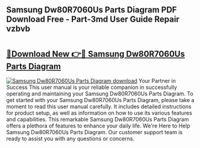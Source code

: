 ## Samsung Dw80R7060Us Parts Diagram PDF Download Free - Part-3md User Guide Repair vzbvb

# <h2><a href="http://dfkpm03.blite.top/?on=Samsung+Dw80R7060Us+Parts+Diagram">🔗Download New 👉🔴 Samsung Dw80R7060Us Parts Diagram</a></h2>

[![Samsung Dw80R7060Us Parts Diagram download](https://i.imgur.com/lujVjoI.png)](http://dfkpm03.blite.top/?on=Samsung+Dw80R7060Us+Parts+Diagram)
Your Partner in Success This user manual is your reliable companion in successfully operating and maintaining your Samsung Dw80R7060Us Parts Diagram. To get started with your Samsung Dw80R7060Us Parts Diagram, please take a moment to read this user manual carefully. It includes detailed instructions for product setup, as well as information on how to use its various features and capabilities. This remarkable Samsung Dw80R7060Us Parts Diagram offers a plethora of features to enhance your daily life. We're Here to Help Samsung Dw80R7060Us Parts Diagram. Our customer support team is ready to assist you with any questions or concerns.
